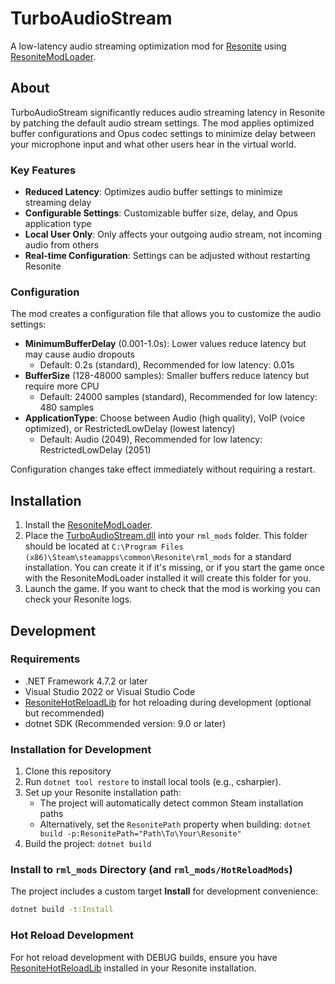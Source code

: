 # TurboAudioStream

A low-latency audio streaming optimization mod for [Resonite](https://resonite.com/) using [ResoniteModLoader](https://github.com/resonite-modding-group/ResoniteModLoader).

## About

TurboAudioStream significantly reduces audio streaming latency in Resonite by patching the default audio stream settings. The mod applies optimized buffer configurations and Opus codec settings to minimize delay between your microphone input and what other users hear in the virtual world.

### Key Features

- **Reduced Latency**: Optimizes audio buffer settings to minimize streaming delay
- **Configurable Settings**: Customizable buffer size, delay, and Opus application type
- **Local User Only**: Only affects your outgoing audio stream, not incoming audio from others
- **Real-time Configuration**: Settings can be adjusted without restarting Resonite

### Configuration

The mod creates a configuration file that allows you to customize the audio settings:

- **MinimumBufferDelay** (0.001-1.0s): Lower values reduce latency but may cause audio dropouts
  - Default: 0.2s (standard), Recommended for low latency: 0.01s
- **BufferSize** (128-48000 samples): Smaller buffers reduce latency but require more CPU
  - Default: 24000 samples (standard), Recommended for low latency: 480 samples  
- **ApplicationType**: Choose between Audio (high quality), VoIP (voice optimized), or RestrictedLowDelay (lowest latency)
  - Default: Audio (2049), Recommended for low latency: RestrictedLowDelay (2051)

Configuration changes take effect immediately without requiring a restart.

## Installation

1. Install the [ResoniteModLoader](https://github.com/resonite-modding-group/ResoniteModLoader).
1. Place the [TurboAudioStream.dll](https://github.com/esnya/TurboAudioStream/releases/latest/download/TurboAudioStream.dll) into your `rml_mods` folder. This folder should be located at `C:\Program Files (x86)\Steam\steamapps\common\Resonite\rml_mods` for a standard installation. You can create it if it's missing, or if you start the game once with the ResoniteModLoader installed it will create this folder for you.
1. Launch the game. If you want to check that the mod is working you can check your Resonite logs.

## Development

### Requirements

- .NET Framework 4.7.2 or later
- Visual Studio 2022 or Visual Studio Code
- [ResoniteHotReloadLib](https://github.com/Nytra/ResoniteHotReloadLib) for hot reloading during development (optional but recommended)
- dotnet SDK (Recommended version: 9.0 or later)

### Installation for Development

1. Clone this repository
2. Run `dotnet tool restore` to install local tools (e.g., csharpier).
3. Set up your Resonite installation path:
   - The project will automatically detect common Steam installation paths
   - Alternatively, set the `ResonitePath` property when building: `dotnet build -p:ResonitePath="Path\To\Your\Resonite"`
4. Build the project: `dotnet build`

### Install to `rml_mods` Directory (and `rml_mods/HotReloadMods`)

The project includes a custom target **Install** for development convenience:

```bash
dotnet build -t:Install
```

### Hot Reload Development

For hot reload development with DEBUG builds, ensure you have [ResoniteHotReloadLib](https://github.com/Nytra/ResoniteHotReloadLib) installed in your Resonite installation.

